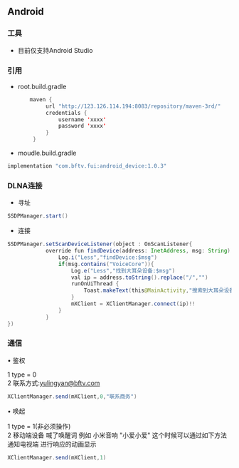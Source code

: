 ## Android

### 工具

* 目前仅支持Android Studio

### 引用

* root.build.gradle

```java
       maven {
            url "http://123.126.114.194:8083/repository/maven-3rd/"
            credentials {
                username 'xxxx'
                password 'xxxx'
            }
        }
 ```

* moudle.build.gradle
```java
implementation "com.bftv.fui:android_device:1.0.3"
```


### DLNA连接

* 寻址
```java
SSDPManager.start()
```

* 连接
```java
SSDPManager.setScanDeviceListener(object : OnScanListener{
            override fun findDevice(address: InetAddress, msg: String) {
                Log.i("Less","findDevice:$msg")
                if(msg.contains("VoiceCore")){
                    Log.e("Less","找到大耳朵设备:$msg")
                    val ip = address.toString().replace("/","")
                    runOnUiThread {
                        Toast.makeText(this@MainActivity,"搜索到大耳朵设备IP:$ip", Toast.LENGTH_SHORT).show()
                    }
                    mXClient = XClientManager.connect(ip)!!
                }
            }
})
```

### 通信

• 鉴权<br>

   1 type = 0<br>
   2 联系方式:yulingyan@bftv.com

```java
XClientManager.send(mXClient,0,"联系商务")
```


• 唤起<br>
    
1 type = 1(非必须操作)<br>
2 移动端设备 喊了唤醒词 例如 小米音响 "小爱小爱" 这个时候可以通过如下方法 通知电视端 进行响应的动画显示
    
```java
XClientManager.send(mXClient,1)
```

